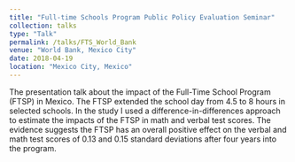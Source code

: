 ```yaml
---
title: "Full-time Schools Program Public Policy Evaluation Seminar"
collection: talks
type: "Talk"
permalink: /talks/FTS_World_Bank
venue: "World Bank, Mexico City"
date: 2018-04-19
location: "Mexico City, Mexico"
---
```


The presentation talk about the impact of the Full-Time School Program (FTSP) in Mexico. The FTSP extended the school day from 4.5 to 8 hours in selected schools. In the study I used a difference-in-differences approach to estimate the impacts of the FTSP in math and verbal test scores. The evidence suggests the FTSP has an overall positive effect on the verbal and math test scores of 0.13 and 0.15 standard deviations after four years into the program.
